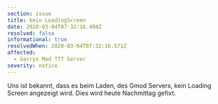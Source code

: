 ```yaml
---
section: issue
title: kein LoadingScreen
date: 2020-03-04T07:32:16.494Z
resolved: false
informational: true
resolvedWhen: 2020-03-04T07:32:16.571Z
affected:
  - Garrys Mod TTT Server
severity: notice
---
```

Uns ist bekannt, dass es beim Laden, des Gmod Servers, kein Loading Screen angezeigt wird. Dies wird heute Nachmittag gefixt.